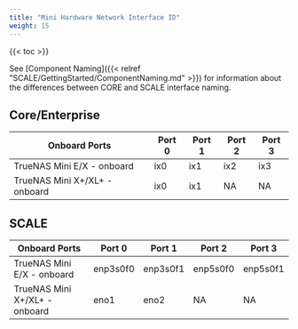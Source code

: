 ```yaml
---
title: "Mini Hardware Network Interface ID"
weight: 15
---
```


{{< toc >}}

See [Component Naming]({{< relref "SCALE/GettingStarted/ComponentNaming.md" >}}) for information about the differences between CORE and SCALE interface naming.

## Core/Enterprise

| Onboard Ports | Port 0 | Port 1 | Port 2 | Port 3 |
|--------|--------|--------|--------|--------|								
| TrueNAS Mini E/X - onboard |	ix0 |	ix1 |	ix2	| ix3|
| TrueNAS Mini X+/XL+ - onboard |	ix0 |	ix1 |	NA	| NA	|

## SCALE

| Onboard Ports | Port 0 | Port 1	| Port 2 | Port 3|
|--------|--------|--------|--------|--------|								
| TrueNAS Mini E/X - onboard |	enp3s0f0 |	enp3s0f1	| enp5s0f0	| enp5s0f1 |
| TrueNAS Mini X+/XL+ - onboard |	eno1	| eno2	| NA |	NA |

